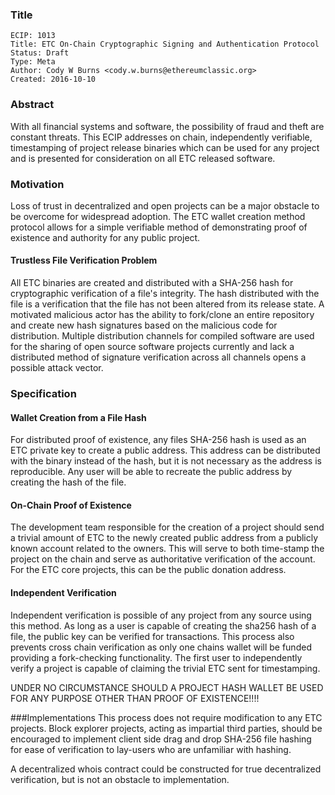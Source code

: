### Title

    ECIP: 1013
    Title: ETC On-Chain Cryptographic Signing and Authentication Protocol
    Status: Draft
    Type: Meta
    Author: Cody W Burns <cody.w.burns@ethereumclassic.org>
    Created: 2016-10-10

### Abstract
With all financial systems and software, the possibility of fraud and theft are constant threats.  This ECIP addresses on chain, independently verifiable, timestamping of project release binaries which can be used for any project and is presented for consideration on all ETC released software. 

### Motivation
Loss of trust in decentralized and open projects can be a major obstacle to be overcome for widespread adoption. The ETC  wallet creation method protocol allows for a simple verifiable method of demonstrating proof of existence and authority for any public project.

#### Trustless File Verification Problem
All ETC binaries are created and distributed with a SHA-256 hash for cryptographic verification of a file's integrity. The hash distributed with the file is a verification that the file has not been altered from its release state. A motivated malicious actor has the ability to fork/clone an entire repository and create new hash signatures based on the malicious code for distribution. Multiple distribution channels for compiled software are used for the sharing of open source software projects currently and lack a distributed method of signature verification across all channels opens a possible attack vector.

### Specification

#### Wallet Creation from a File Hash
For distributed proof of existence, any files SHA-256 hash is used as an ETC private key to create a public address. This address can be distributed with the binary instead of the hash, but it is not necessary as the address is reproducible. Any user will be able to recreate the public address by creating the hash of the file.  

#### On-Chain Proof of Existence

The development team responsible for the creation of a project should send a trivial amount of ETC to the newly created public address from a publicly known account related to the owners. This will serve to both time-stamp the project on the chain and serve as authoritative verification of the account. For the ETC core projects, this can be the public donation address. 

#### Independent Verification
Independent verification is possible of any project from any source using this method. As long as a user is capable of creating the sha256 hash of a file, the public key can be verified for transactions. This process also prevents cross chain verification as only one chains wallet will be funded providing a fork-checking functionality. The first user to independently verify a project is capable of claiming the trivial ETC sent for timestamping.

UNDER NO CIRCUMSTANCE SHOULD A PROJECT HASH WALLET BE USED FOR ANY PURPOSE OTHER THAN PROOF OF EXISTENCE!!!!

###Implementations
This process does not require modification to any ETC projects. Block explorer projects, acting as impartial third parties, should be encouraged to implement client side drag and drop SHA-256 file hashing for ease of verification to lay-users who are unfamiliar with hashing. 


A decentralized whois contract could be constructed for true decentralized verification, but is not an obstacle to implementation. 
